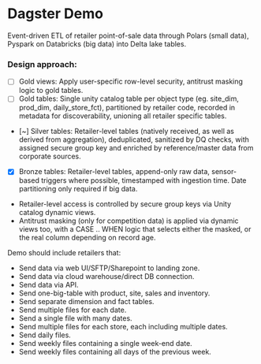 # Dagster Demo

Event-driven ETL of retailer point-of-sale data through Polars (small data), Pyspark on Databricks (big data) into Delta lake tables.

### Design approach:
- [ ] Gold views: Apply user-specific row-level security, antitrust masking logic to gold tables.
- [ ] Gold tables: Single unity catalog table per object type (eg. site_dim, prod_dim, daily_store_fct), partitioned by retailer code, recorded in metadata for discoverability, unioning all retailer specific tables.
- [~] Silver tables: Retailer-level tables (natively received, as well as derived from aggregation), deduplicated, sanitized by DQ checks, with assigned secure group key and enriched by reference/master data from corporate sources.
- [x] Bronze tables: Retailer-level tables, append-only raw data, sensor-based triggers where possible, timestamped with ingestion time. Date partitioning only required if big data.

- Retailer-level access is controlled by secure group keys via Unity catalog dynamic views.
- Antitrust masking (only for competition data) is applied via dynamic views too, with a CASE .. WHEN logic that selects either the masked, or the real column depending on record age.

Demo should include retailers that:
- Send data via web UI/SFTP/Sharepoint to landing zone.
- Send data via cloud warehouse/direct DB connection.
- Send data via API.
- Send one-big-table with product, site, sales and inventory.
- Send separate dimension and fact tables.
- Send multiple files for each date.
- Send a single file with many dates.
- Send multiple files for each store, each including multiple dates.
- Send daily files.
- Send weekly files containing a single week-end date.
- Send weekly files containing all days of the previous week.
